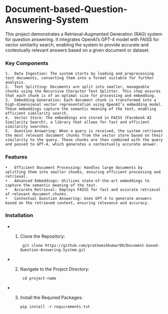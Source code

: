 # Document-based-Question-Answering-System
This project demonstrates a Retrieval-Augmented Generation (RAG) system for question answering. It integrates OpenAI’s GPT-4 model with FAISS for vector similarity search, enabling the system to provide accurate and contextually relevant answers based on a given document or dataset.




### Key Components

	1.	Data Ingestion: The system starts by loading and preprocessing text documents, converting them into a format suitable for further analysis.
	2.	Text Splitting: Documents are split into smaller, manageable chunks using the Recursive Character Text Splitter. This step ensures that each chunk is of an optimal size for processing and embedding.
	3.	Embedding Generation: Each document chunk is transformed into a high-dimensional vector representation using OpenAI’s embedding model. These embeddings capture the semantic meaning of the text, enabling efficient similarity search.
	4.	Vector Store: The embeddings are stored in FAISS (Facebook AI Similarity Search), a library that allows for fast and efficient similarity searches.
	5.	Question Answering: When a query is received, the system retrieves the most relevant document chunks from the vector store based on their similarity to the query. These chunks are then combined with the query and passed to GPT-4, which generates a contextually accurate answer.


### Features

	•	Efficient Document Processing: Handles large documents by splitting them into smaller chunks, ensuring efficient processing and retrieval.
	•	Advanced Embeddings: Utilizes state-of-the-art embeddings to capture the semantic meaning of the text.
	•	Accurate Retrieval: Employs FAISS for fast and accurate retrieval of relevant document chunks.
	•	Contextual Question Answering: Uses GPT-4 to generate answers based on the retrieved context, ensuring relevance and accuracy.



### Installation

- 1.	Clone the Repository:

        ``` git clone https://github.com/pratheeshkumar99/Document-based-Question-Answering-System.git```

- 2.    Navigate to the Project Directory:

        ``` cd project-name```

- 3.    Install the Required Packages:

        ```pip install -r requirements.txt```